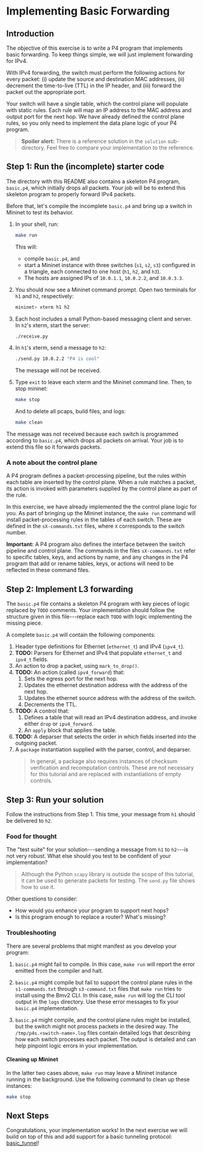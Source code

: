 # Implementing Basic Forwarding

## Introduction

The objective of this exercise is to write a P4 program that
implements basic forwarding. To keep things simple, we will just
implement forwarding for IPv4.

With IPv4 forwarding, the switch must perform the following actions
for every packet: (i) update the source and destination MAC addresses,
(ii) decrement the time-to-live (TTL) in the IP header, and (iii)
forward the packet out the appropriate port.
 
Your switch will have a single table, which the control plane will
populate with static rules. Each rule will map an IP address to the
MAC address and output port for the next hop. We have already defined
the control plane rules, so you only need to implement the data plane
logic of your P4 program.

> **Spoiler alert:** There is a reference solution in the `solution`
> sub-directory. Feel free to compare your implementation to the
> reference.

## Step 1: Run the (incomplete) starter code

The directory with this README also contains a skeleton P4 program,
`basic.p4`, which initially drops all packets. Your job will be to
extend this skeleton program to properly forward IPv4 packets.

Before that, let's compile the incomplete `basic.p4` and bring
up a switch in Mininet to test its behavior.

1. In your shell, run:
   ```bash
   make run
   ```
   This will:
   * compile `basic.p4`, and
   * start a Mininet instance with three switches (`s1`, `s2`, `s3`)
     configured in a triangle, each connected to one host (`h1`, `h2`,
     and `h3`).
   * The hosts are assigned IPs of `10.0.1.1`, `10.0.2.2`, and `10.0.3.3`.

2. You should now see a Mininet command prompt. Open two terminals
for `h1` and `h2`, respectively:
   ```bash
   mininet> xterm h1 h2
   ```
3. Each host includes a small Python-based messaging client and
server. In `h2`'s xterm, start the server:
   ```bash
   ./receive.py
   ```
4. In `h1`'s xterm, send a message to `h2`:
   ```bash
   ./send.py 10.0.2.2 "P4 is cool"
   ```
   The message will not be received.
5. Type `exit` to leave each xterm and the Mininet command line.
   Then, to stop mininet:
   ```bash
   make stop
   ```
   And to delete all pcaps, build files, and logs:
   ```bash
   make clean
   ```

The message was not received because each switch is programmed
according to `basic.p4`, which drops all packets on arrival.
Your job is to extend this file so it forwards packets.

### A note about the control plane

A P4 program defines a packet-processing pipeline, but the rules
within each table are inserted by the control plane. When a rule
matches a packet, its action is invoked with parameters supplied by
the control plane as part of the rule.

In this exercise, we have already implemented the the control plane
logic for you. As part of bringing up the Mininet instance, the
`make run` command will install packet-processing rules in the tables of
each switch. These are defined in the `sX-commands.txt` files, where
`X` corresponds to the switch number.

**Important:** A P4 program also defines the interface between the
switch pipeline and control plane. The commands in the files
`sX-commands.txt` refer to specific tables, keys, and actions by name,
and any changes in the P4 program that add or rename tables, keys, or
actions will need to be reflected in these command files.

## Step 2: Implement L3 forwarding

The `basic.p4` file contains a skeleton P4 program with key pieces of
logic replaced by `TODO` comments. Your implementation should follow
the structure given in this file---replace each `TODO` with logic
implementing the missing piece.

A complete `basic.p4` will contain the following components:

1. Header type definitions for Ethernet (`ethernet_t`) and IPv4 (`ipv4_t`).
2. **TODO:** Parsers for Ethernet and IPv4 that populate `ethernet_t` and `ipv4_t` fields.
3. An action to drop a packet, using `mark_to_drop()`.
4. **TODO:** An action (called `ipv4_forward`) that:
	1. Sets the egress port for the next hop. 
	2. Updates the ethernet destination address with the address of the next hop. 
	3. Updates the ethernet source address with the address of the switch. 
	4. Decrements the TTL.
5. **TODO:** A control that:
    1. Defines a table that will read an IPv4 destination address, and
       invoke either `drop` or `ipv4_forward`.
    2. An `apply` block that applies the table.   
6. **TODO:** A deparser that selects the order
    in which fields inserted into the outgoing packet.
7. A `package` instantiation supplied with the parser, control, and deparser.
    > In general, a package also requires instances of checksum verification
    > and recomputation controls. These are not necessary for this tutorial
    > and are replaced with instantiations of empty controls.

## Step 3: Run your solution

Follow the instructions from Step 1. This time, your message from
`h1` should be delivered to `h2`.

### Food for thought

The "test suite" for your solution---sending a message from `h1` to
`h2`---is not very robust. What else should you test to be confident
of your implementation?

> Although the Python `scapy` library is outside the scope of this tutorial,
> it can be used to generate packets for testing. The `send.py` file shows how
> to use it.

Other questions to consider:
 - How would you enhance your program to support next hops?
 - Is this program enough to replace a router?  What's missing?

### Troubleshooting

There are several problems that might manifest as you develop your program:

1. `basic.p4` might fail to compile. In this case, `make run` will
report the error emitted from the compiler and halt.

2. `basic.p4` might compile but fail to support the control plane
rules in the `s1-commands.txt` through `s3-command.txt` files that
`make run` tries to install using the Bmv2 CLI. In this case, `make run`
will log the CLI tool output in the `logs` directory. Use these error 
messages to fix your `basic.p4` implementation.

3. `basic.p4` might compile, and the control plane rules might be
installed, but the switch might not process packets in the desired
way. The `/tmp/p4s.<switch-name>.log` files contain detailed logs
that describing how each switch processes each packet. The output is
detailed and can help pinpoint logic errors in your implementation.

#### Cleaning up Mininet

In the latter two cases above, `make run` may leave a Mininet instance
running in the background. Use the following command to clean up
these instances:

```bash
make stop
```

## Next Steps

Congratulations, your implementation works! In the next exercise we
will build on top of this and add support for a basic tunneling
protocol: [basic_tunnel](../basic_tunnel)!

